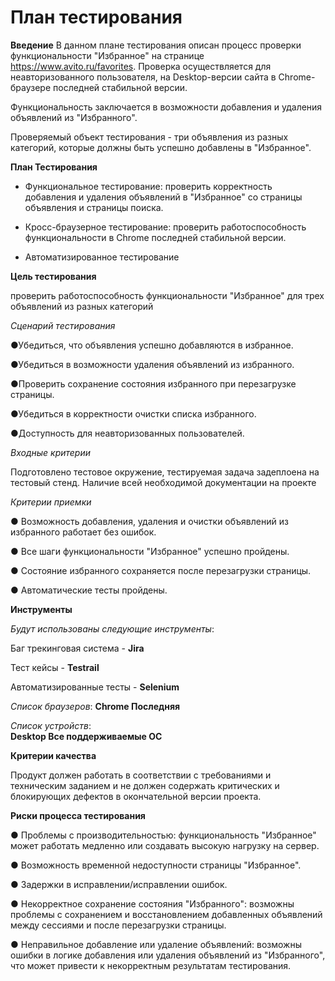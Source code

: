 # План тестирования

__Введение__ 
 В данном плане тестирования описан процесс проверки функциональности "Избранное" на странице https://www.avito.ru/favorites. Проверка осуществляется для неавторизованного пользователя, на Desktop-версии сайта в Chrome-браузере последней стабильной версии.

Функциональность заключается в возможности добавления и удаления объявлений из "Избранного". 

Проверяемый объект тестирования - три объявления из разных категорий, которые должны быть успешно добавлены в "Избранное".

__План Тестирования__

- Функциональное тестирование:  проверить корректность добавления и удаления объявлений в "Избранное" со страницы объявления и страницы поиска.

- Кросс-браузерное тестирование:  проверить работоспособность функциональности в Chrome последней стабильной версии.

- Автоматизированное тестирование 

__Цель тестирования__

проверить работоспособность функциональности "Избранное" для трех объявлений из разных категорий

_Сценарий тестирования_

 ●Убедиться, что объявления успешно добавляются в избранное.

●Убедиться в возможности удаления объявлений из избранного.

●Проверить сохранение состояния избранного при перезагрузке страницы.
 
●Убедиться в корректности очистки списка избранного.

●Доступность для неавторизованных пользователей.

_Входные критерии_

Подготовлено тестовое окружение, тестируемая задача задеплоена на тестовый стенд. Наличие всей необходимой документации на проекте

_Критерии приемки_

● Возможность добавления, удаления и очистки объявлений из избранного работает без ошибок.

● Все шаги функциональности "Избранное" успешно пройдены.

● Состояние избранного сохраняется после перезагрузки страницы.

● Автоматические тесты пройдены.




__Инструменты__

_Будут использованы следующие инструменты_:

Баг трекинговая система -	__Jira__

Тест кейсы -	__Testrail__

Автоматизированные тесты - __Selenium__ 


_Список браузеров_:
__Chrome	Последняя__

_Список устройств_:              
__Desktop	Все поддерживаемые ОС__

 __Критерии качества__ 
 
Продукт должен работать в соответствии с требованиями и техническим заданием и не должен содержать критических и блокирующих дефектов в окончательной версии проекта.

__Риски процесса тестирования__    

● Проблемы с производительностью: функциональность "Избранное" может работать медленно или создавать высокую нагрузку на сервер.

● Возможность временной недоступности страницы "Избранное".

● Задержки в исправлении/исправлении ошибок.

● Некорректное сохранение состояния "Избранного": возможны проблемы с сохранением и восстановлением добавленных объявлений между сессиями и после перезагрузки страницы.

● Неправильное добавление или удаление объявлений: возможны ошибки в логике добавления или удаления объявлений из "Избранного", что может привести к некорректным результатам тестирования.
